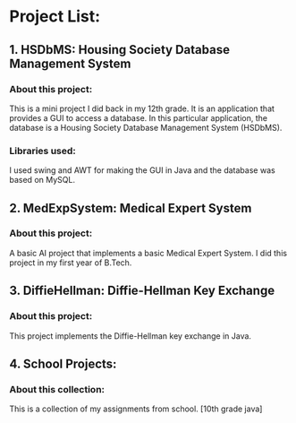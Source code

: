 # Project List:

## 1. HSDbMS: Housing Society Database Management System

### About this project:

This is a mini project I did back in my 12th grade. It is an application that provides a GUI to access a database.
In this particular application, the database is a Housing Society Database Management System (HSDbMS).

### Libraries used:

I used swing and AWT for making the GUI in Java and the database was based on MySQL.

## 2. MedExpSystem: Medical Expert System

### About this project:

A basic AI project that implements a basic Medical Expert System. I did this project in my first year of B.Tech.

## 3. DiffieHellman: Diffie-Hellman Key Exchange

### About this project:

This project implements the Diffie-Hellman key exchange in Java.

## 4. School Projects:

### About this collection:

This is a collection of my assignments from school. [10th grade java]
